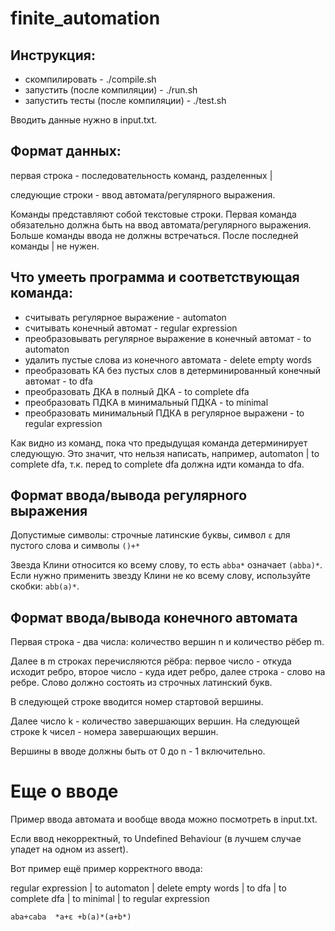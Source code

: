 # finite_automation

## Инструкция: 
- скомпилировать - ./compile.sh
- запустить (после компиляции) - ./run.sh
- запустить тесты (после компиляции) - ./test.sh

Вводить данные нужно в input.txt.

## Формат данных:
первая строка - последовательность команд, разделенных |

следующие строки - ввод автомата/регулярного выражения.

Команды представляют собой текстовые строки. 
Первая команда обязательно должна быть на ввод автомата/регулярного выражения.
Больше команды ввода не должны встречаться.
После последней команды | не нужен.

## Что умееть программа и соответствующая команда:
- считывать регулярное выражение - automaton
- считывать конечный автомат - regular expression
- преобразовывать регулярное выражение в конечный автомат - to automaton
- удалить пустые слова из конечного автомата - delete empty words
- преобразовать КА без пустых слов в детерминированный конечный автомат - to dfa
- преобразовать ДКА в полный ДКА - to complete dfa
- преобразовать ПДКА в минимальный ПДКА - to minimal
- преобразовать минимальный ПДКА в регулярное выражени - to regular expression

Как видно из команд, пока что предыдущая команда детерминирует следующую. 
Это значит, что нельзя написать, например, automaton | to complete dfa, т.к. перед to complete dfa должна идти команда to dfa.

## Формат ввода/вывода регулярного выражения
Допустимые символы: строчные латинские буквы, символ `ε` для пустого слова и символы `()+*`

Звезда Клини относится ко всему слову, то есть `abba*` означает `(abba)*`. 
Если нужно применить звезду Клини не ко всему слову, используйте скобки: `abb(a)*`.

## Формат ввода/вывода конечного автомата
Первая строка - два числа: количество вершин n и количество рёбер m.

Далее в m строках перечисляются рёбра: первое число - откуда исходит ребро, второе число - куда идет ребро, далее строка - слово на ребре.
Слово должно состоять из строчных латинский букв.

В следующей строке вводится номер стартовой вершины.

Далее число k - количество завершающих вершин. На следующей строке k чисел - номера завершающих вершин.

Вершины в вводе должны быть от 0 до n - 1 включительно.

# Еще о вводе

Пример ввода автомата и вообще ввода можно посмотреть в input.txt.

Если ввод некорректный, то Undefined Behaviour (в лучшем случае упадет на одном из assert).

Вот пример ещё пример корректного ввода:

regular expression | to automaton | delete empty words | to dfa | to complete dfa | to minimal | to regular expression

`aba+caba  *a+ε +b(a)*(a+b*)` 
